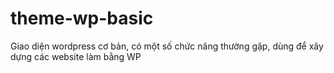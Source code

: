 # theme-wp-basic
Giao diện wordpress cơ bản, có một số chức năng thường gặp, dùng để xây dựng các website làm bằng WP

